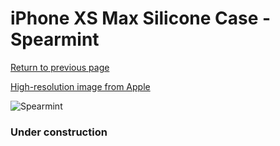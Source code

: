 # iPhone XS Max Silicone Case - Spearmint

[Return to previous page](/iphone_x)

[High-resolution image from Apple](https://store.storeimages.cdn-apple.com/8756/as-images.apple.com/is/MVF82?wid=4500&hei=4500&fmt=png)

<div style="width: 384px"><img src="/everypreview/MVF82.png" alt="Spearmint"></div>

### Under construction

